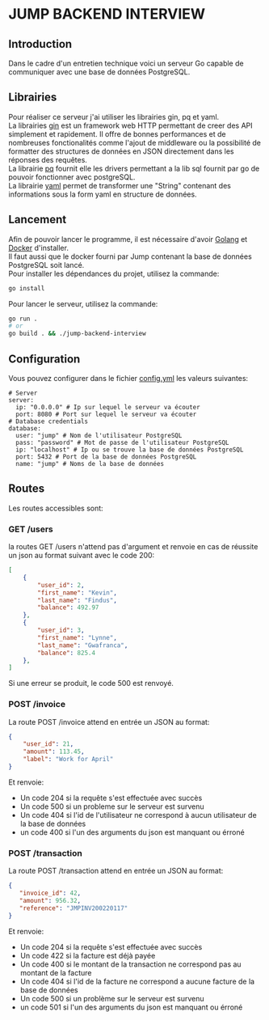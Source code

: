 # JUMP BACKEND INTERVIEW

## Introduction
Dans le cadre d'un entretien technique voici un serveur Go capable de communiquer avec une base de données PostgreSQL.
## Librairies
Pour réaliser ce serveur j'ai utiliser les librairies gin, pq et yaml.<br>
La librairies [gin](https://gin-gonic.com) est un framework web HTTP permettant de creer des API simplement et rapidement. Il offre de bonnes performances et de nombreuses fonctionalités comme l'ajout de middleware ou la possibilité de formatter des structures de données en JSON directement dans les réponses des requêtes.
<br>
La librairie [pq](https://github.com/lib/pq) fournit elle les drivers permettant a la lib sql fournit par go de pouvoir fonctionner avec postgreSQL.
<br>
La librairie [yaml](https://pkg.go.dev/gopkg.in/yaml.v2@v2.4.0) permet de transformer une "String" contenant des informations sous la form yaml en structure de données.

## Lancement
Afin de pouvoir lancer le programme, il est nécessaire d'avoir [Golang](https://go.dev) et [Docker](https://www.docker.com) d'installer.<br>
Il faut aussi que le docker fourni par Jump contenant la base de données PostgreSQL soit lancé.<br>
Pour installer les dépendances du projet, utilisez la commande:

```bash
go install
```

Pour lancer le serveur, utilisez la commande:

```bash
go run .
# or
go build . && ./jump-backend-interview
```

## Configuration
Vous pouvez configurer dans le fichier [config.yml](config.yml) les valeurs suivantes:

```YML
# Server
server:
  ip: "0.0.0.0" # Ip sur lequel le serveur va écouter
  port: 8080 # Port sur lequel le serveur va écouter
# Database credentials
database:
  user: "jump" # Nom de l'utilisateur PostgreSQL
  pass: "password" # Mot de passe de l'utilisateur PostgreSQL
  ip: "localhost" # Ip ou se trouve la base de données PostgreSQL
  port: 5432 # Port de la base de données PostgreSQL
  name: "jump" # Noms de la base de données
```

## Routes
Les routes accessibles sont:

### GET /users
la routes GET /users n'attend pas d'argument et renvoie en cas de réussite un json au format suivant avec le code 200:
```json
[
    {
        "user_id": 2,
        "first_name": "Kevin",
        "last_name": "Findus",
        "balance": 492.97
    },
    {
        "user_id": 3,
        "first_name": "Lynne",
        "last_name": "Gwafranca",
        "balance": 825.4
    },
]
```
Si une erreur se produit, le code 500 est renvoyé. 
### POST /invoice
La route POST /invoice attend en entrée un JSON au format:
```json
{
    "user_id": 21,
    "amount": 113.45,
    "label": "Work for April"
}
```
Et renvoie:
- Un code 204 si la requête s'est effectuée avec succès
- Un code 500 si un probleme sur le serveur est survenu
- Un code 404 si l'id de l'utilisateur ne correspond à aucun utilisateur de la base de données
- un code 400 si l'un des arguments du json est manquant ou érroné


### POST /transaction
La route POST /transaction attend en entrée un JSON au format:
```json
{
   "invoice_id": 42,
   "amount": 956.32,
   "reference": "JMPINV200220117"
}
```

Et renvoie:
- Un code 204 si la requête s'est effectuée avec succès
- Un code 422 si la facture est déjà payée
- Un code 400 si le montant de la transaction ne correspond pas au montant de la facture
- Un code 404 si l'id de la facture ne correspond a aucune facture de la base de données
- Un code 500 si un problème sur le serveur est survenu
- un code 501 si l'un des arguments du json est manquant ou érroné